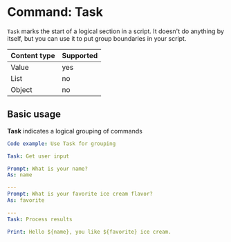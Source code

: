 # Command: Task

`Task` marks the start of a logical section in a script. It doesn't do anything by itself, but you can use it to put group boundaries in your script.

| Content type | Supported |
|--------------|-----------|
| Value        | yes       |
| List         | no        |
| Object       | no        |

## Basic usage

**Task** indicates a logical grouping of commands

<!-- run before code example
Stock answers:
  What is your name?: Alicia
  What is your favorite ice cream flavor?: strawberry
-->

```yaml
Code example: Use Task for grouping

Task: Get user input

Prompt: What is your name?
As: name

---
Prompt: What is your favorite ice cream flavor?
As: favorite

---
Task: Process results

Print: Hello ${name}, you like ${favorite} ice cream.
```